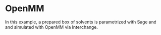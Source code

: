 # OpenMM

In this example, a prepared box of solvents is parametrized with Sage and and simulated with OpenMM via Interchange.
